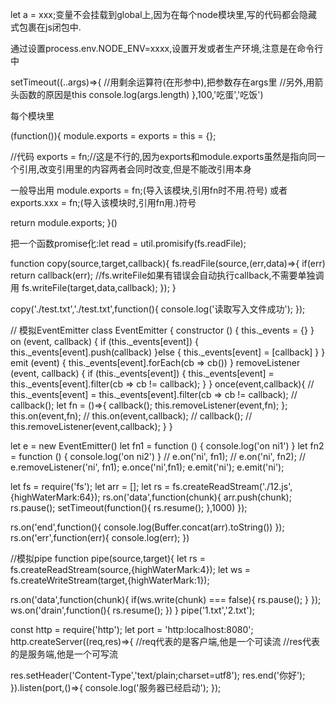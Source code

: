  let a = xxx;变量不会挂载到global上,因为在每个node模块里,写的代码都会隐藏式包裹在js闭包中.

 通过设置process.env.NODE_ENV=xxxx,设置开发或者生产环境,注意是在命令行中

 setTimeout((..args)=>{
   //用剩余运算符(在形参中),把参数存在args里
   //另外,用箭头函数的原因是this
  console.log(args.length)
 },100,'吃蛋','吃饭')


 每个模块里

 (function()){
   module.exports = exports = this = {};

  //代码
  exports = fn;//这是不行的,因为exports和module.exports虽然是指向同一个引用,改变引用里的内容两者会同时改变,但是不能改引用本身

  一般导出用
  module.exports = fn;(导入该模块,引用fn时不用.符号)
  或者
  exports.xxx = fn;(导入该模块时,引用fn用.)符号

   return module.exports;
 }()


 把一个函数promise化:let read = util.promisify(fs.readFile);




 function copy(source,target,callback){
  fs.readFile(source,(err,data)=>{
    if(err) return callback(err);
    //fs.writeFile如果有错误会自动执行callback,不需要单独调用
    fs.writeFile(target,data,callback);
  });
}

copy('./test.txt','./test.txt',function(){
  console.log('读取写入文件成功');
});



// 模拟EventEmitter
class EventEmitter {
  constructor () {
    this._events = {}
  }
  on (event, callback) {
    if (this._events[event]) {
      this._events[event].push(callback)
    }else {
      this._events[event] = [callback]
    }
  }
  emit (event) {
    this._events[event].forEach(cb => cb())
  }
  removeListener (event, callback) {
    if (this._events[event]) {
      this._events[event] = this._events[event].filter(cb => cb != callback);
    }
  }
  once(event,callback){
    // this._events[event] = this._events[event].filter(cb => cb != callback);
    // callback();
    let fn = ()=>{
      callback();
      this.removeListener(event,fn);
    };
    this.on(event,fn);
    // this.on(event,callback);
    // callback();
    // this.removeListener(event,callback);
  }
}

let e = new EventEmitter()
let fn1 = function () {
  console.log('on ni1')
}
let fn2 = function () {
  console.log('on ni2')
}
// e.on('ni', fn1);
// e.on('ni', fn2);
// e.removeListener('ni', fn1);
e.once('ni',fn1);
e.emit('ni');
e.emit('ni');

let fs = require('fs');
let arr = [];
let rs = fs.createReadStream('./12.js',{highWaterMark:64});
rs.on('data',function(chunk){
  arr.push(chunk);
  rs.pause();
  setTimeout(function(){
    rs.resume();
  },1000)
});

rs.on('end',function(){
  console.log(Buffer.concat(arr).toString())
});
rs.on('err',function(err){
  console.log(err);
})


//模拟pipe
function pipe(source,target){
  let rs = fs.createReadStream(source,{highWaterMark:4});
  let ws = fs.createWriteStream(target,{highWaterMark:1});

  rs.on('data',function(chunk){
    if(ws.write(chunk) === false){
      rs.pause();
    }
  });
  ws.on('drain',function(){
    rs.resume();
  })
}
pipe('1.txt','2.txt');


const http = require('http');
let port = 'http:localhost:8080';
http.createServer((req,res)=>{
  //req代表的是客户端,他是一个可读流
  //res代表的是服务端,他是一个可写流

  res.setHeader('Content-Type','text/plain;charset=utf8');
  res.end('你好');
}).listen(port,()=>{
  console.log('服务器已经启动');
});